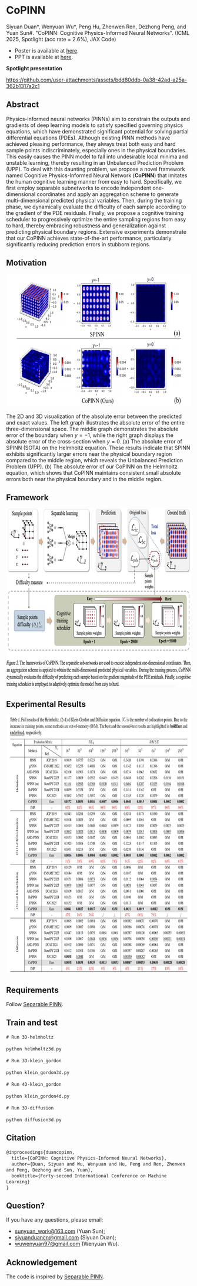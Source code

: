 # CoPINN

Siyuan Duan*, Wenyuan Wu*, Peng Hu, Zhenwen Ren, Dezhong Peng, and Yuan Sun#. "CoPINN: Cognitive Physics-Informed Neural Networks". (ICML 2025, Spotlight (acc rate = 2.6%), JAX Code)

- Poster is available at [here](https://github.com/siyuancncd/CoPINN/blob/main/CoPINN_poster.png).
- PPT is available at [here](https://github.com/siyuancncd/CoPINN/blob/main/CoPINN.pdf).

<!--
## 

:bangbang: **I’m actively seeking a PhD position for Fall 2026 entry.** If you believe my background aligns with your research needs, please feel free to contact me via email at siyuanduancn@gmail.com.

-->
**Spotlight presentation**
<!--
https://github.com/user-attachments/assets/18d5e918-4d31-4ddb-b421-8f075f0fcf93
-->

<!--
https://github.com/user-attachments/assets/d279f7ac-a986-4bca-a1b9-9b34e6cbefa2
-->



https://github.com/user-attachments/assets/bdd80ddb-0a38-42ad-a25a-362b1317a2c1



## Abstract
Physics-informed neural networks (PINNs) aim to constrain the outputs and gradients of deep learning models to satisfy specified governing physics equations, which have demonstrated significant potential for solving partial differential equations (PDEs). Although existing PINN methods have achieved pleasing performance, they always treat both easy and hard sample points indiscriminately, especially ones in the physical boundaries. This easily causes the PINN model to fall into undesirable local minima and unstable learning, thereby resulting in an Unbalanced Prediction Problem (UPP). To deal with this daunting problem, we propose a novel framework named Cognitive Physics-Informed Neural Network (**CoPINN**) that imitates the human cognitive learning manner from easy to hard. Specifically, we first employ separable subnetworks to encode independent one-dimensional coordinates and apply an aggregation scheme to generate multi-dimensional predicted physical variables. Then, during the training phase, we dynamically evaluate the difficulty of each sample according to the gradient of the PDE residuals. Finally, we propose a cognitive training scheduler to progressively optimize the entire sampling regions from easy to hard, thereby embracing robustness and generalization against predicting physical boundary regions. Extensive experiments demonstrate that our CoPINN achieves state-of-the-art performance, particularly significantly reducing prediction errors in stubborn regions. 

## Motivation

<p align="center">
<img src="https://github.com/siyuancncd/CoPINN/blob/main/CoPINN_motivation.png" width="660" height="360">
</p>

The 2D and 3D visualization of the absolute error between the predicted and exact values. The left graph illustrates the absolute error of the entire three-dimensional space. The middle graph demonstrates the absolute error of the boundary when $y=-1$, while the right graph displays the absolute error of the cross-section when $y=0$. (a) The absolute error of SPINN (SOTA) on the Helmholtz equation. These results indicate that SPINN exhibits significantly larger errors near the physical boundary region compared to the middle region, which reveals the Unbalanced Prediction Problem (UPP). (b) The absolute error of our CoPINN on the Helmholtz equation, which shows that CoPINN maintains consistent small absolute errors both near the physical boundary and in the middle region.

## Framework

<p align="center">
<img src="https://github.com/siyuancncd/CoPINN/blob/main/CoPINN_framework.png" width="960" height="485">
</p>

## Experimental Results

<p align="center">
<img src="https://github.com/siyuancncd/CoPINN/blob/main/CoPINN_results.png" width="800" height="700">
</p>

## Requirements

Follow [Separable PINN](https://github.com/stnamjef/SPINN).

## Train and test

```
# Run 3D-helmholtz

python helmholtz3d.py

# Run 3D-klein_gordon

python klein_gordon3d.py

# Run 4D-klein_gordon

python klein_gordon4d.py

# Run 3D-diffusion 

python diffusion3d.py

```

## Citation

```
@inproceedings{duancopinn,
  title={CoPINN: Cognitive Physics-Informed Neural Networks},
  author={Duan, Siyuan and Wu, Wenyuan and Hu, Peng and Ren, Zhenwen and Peng, Dezhong and Sun, Yuan},
  booktitle={Forty-second International Conference on Machine Learning}
}
```

## Question?

If you have any questions, please email:
* sunyuan_work@163.com (Yuan Sun);
* siyuanduancn@gmail.com (Siyuan Duan);
* wuwenyuan97@gmail.com (Wenyuan Wu).

## Acknowledgement

The code is inspired by [Separable PINN](https://github.com/stnamjef/SPINN).
